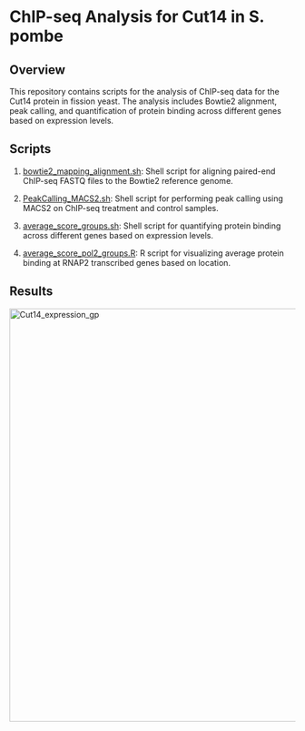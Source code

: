 # ChIP-seq Analysis for Cut14 in S. pombe

## Overview

This repository contains scripts for the analysis of ChIP-seq data for the Cut14 protein in fission yeast. The analysis includes Bowtie2 alignment, peak calling, and quantification of protein binding across different genes based on expression levels.

## Scripts

1. [bowtie2_mapping_alignment.sh](scripts/bowtie2_mapping_alignment.sh): Shell script for aligning paired-end ChIP-seq FASTQ files to the Bowtie2 reference genome.

2. [PeakCalling_MACS2.sh](scripts/PeakCalling_MACS2.sh): Shell script for performing peak calling using MACS2 on ChIP-seq treatment and control samples.

3. [average_score_groups.sh](scripts/average_score_groups.sh): Shell script for quantifying protein binding across different genes based on expression levels.

4. [average_score_pol2_groups.R](scripts/average_score_pol2_groups.R): R script for visualizing average protein binding at RNAP2 transcribed genes based on location.

## Results

<img width="726" alt="Cut14_expression_gp" src="https://github.com/peterweisel/ChIPseq_analysis/assets/116852337/6c0bd64e-1871-4fc7-bef8-49ab240c0b70">
